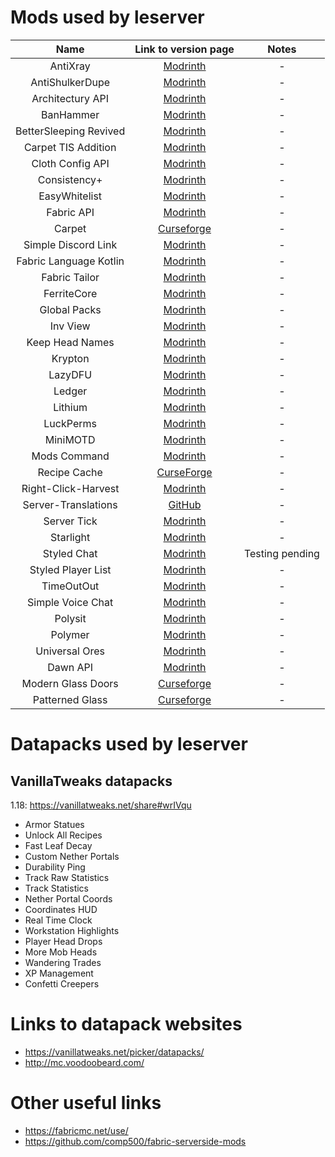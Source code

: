 # Mods used by leserver

| Name | Link to version page | Notes |
| :-: | :-: | :-: |
| AntiXray | [Modrinth](https://modrinth.com/mod/anti-xray/versions) | - |
| AntiShulkerDupe | [Modrinth](https://modrinth.com/mod/antishulkerdupe/versions) | - |
| Architectury API | [Modrinth](https://modrinth.com/mod/architectury-api/versions) | - |
| BanHammer | [Modrinth](https://modrinth.com/mod/banhammer/versions) | - |
| BetterSleeping Revived | [Modrinth](https://modrinth.com/mod/bettersleeping-revived/versions) | - |
| Carpet TIS Addition | [Modrinth](https://modrinth.com/mod/carpet-tis-addition/versions) | - |
| Cloth Config API | [Modrinth](https://modrinth.com/mod/cloth-config/versions) | - |
| Consistency+ | [Modrinth](https://modrinth.com/mod/consistencyplus/versions) | - |
| EasyWhitelist | [Modrinth](https://modrinth.com/mod/easywhitelist/versions) | - |
| Fabric API | [Modrinth](https://modrinth.com/mod/fabric-api/versions) | - |
| Carpet | [Curseforge](https://www.curseforge.com/minecraft/mc-mods/carpet/files) | - |
| Simple Discord Link | [Modrinth](https://modrinth.com/mod/sdlink/versions) | - |
| Fabric Language Kotlin | [Modrinth](https://modrinth.com/mod/fabric-language-kotlin/versions) | - |
| Fabric Tailor | [Modrinth](https://modrinth.com/mod/fabrictailor/versions) | - |
| FerriteCore | [Modrinth](https://modrinth.com/mod/ferrite-core/versions) | - |
| Global Packs | [Modrinth](https://modrinth.com/mod/globalpacks/versions) | - |
| Inv View | [Modrinth](https://modrinth.com/mod/invview/versions) | - |
| Keep Head Names | [Modrinth](https://modrinth.com/mod/keepheadnames/versions) | - |
| Krypton | [Modrinth](https://modrinth.com/mod/krypton/versions) | - |
| LazyDFU | [Modrinth](https://modrinth.com/mod/lazydfu/versions) | - |
| Ledger | [Modrinth](https://modrinth.com/mod/ledger/versions) | - |
| Lithium | [Modrinth](https://modrinth.com/mod/lithium/versions) | - |
| LuckPerms | [Modrinth](https://modrinth.com/mod/luckperms/versions) | - |
| MiniMOTD | [Modrinth](https://modrinth.com/mod/minimotd/versions) | - |
| Mods Command | [Modrinth](https://modrinth.com/mod/mods-command/versions) | - |
| Recipe Cache | [CurseForge](https://www.curseforge.com/minecraft/mc-mods/recipe-cache/files) | - |
| Right-Click-Harvest | [Modrinth](https://modrinth.com/mod/right-click-harvest/versions) | - |
| Server-Translations | [GitHub](https://github.com/NucleoidMC/Server-Translations/releases) | - |
| Server Tick | [Modrinth](https://modrinth.com/mod/servertick/versions) | - |
| Starlight | [Modrinth](https://modrinth.com/mod/starlight/versions) | - |
| Styled Chat | [Modrinth](https://modrinth.com/mod/styled-chat/versions) | Testing pending |
| Styled Player List | [Modrinth](https://modrinth.com/mod/styledplayerlist/versions) | - |
| TimeOutOut | [Modrinth](https://modrinth.com/mod/timeoutout/versions) | - |
| Simple Voice Chat | [Modrinth](https://modrinth.com/mod/simple-voice-chat/versions) | - |
| Polysit | [Modrinth](https://modrinth.com/mod/polysit/versions) | - |
| Polymer | [Modrinth](https://modrinth.com/mod/polymer/versions) | - |
| Universal Ores | [Modrinth](https://modrinth.com/mod/universal_ores/versions) | - |
| Dawn API | [Modrinth](https://modrinth.com/mod/dawn/versions) | - |
| Modern Glass Doors | [Curseforge](https://www.curseforge.com/minecraft/mc-mods/modern-glass-doors/files) | - |
| Patterned Glass | [Curseforge](https://www.curseforge.com/minecraft/mc-mods/patterned-glass/files) | - |

# Datapacks used by leserver

## VanillaTweaks datapacks

1\.18: <https://vanillatweaks.net/share#wrIVqu>

* Armor Statues
* Unlock All Recipes
* Fast Leaf Decay
* Custom Nether Portals
* Durability Ping
* Track Raw Statistics
* Track Statistics
* Nether Portal Coords
* Coordinates HUD
* Real Time Clock
* Workstation Highlights
* Player Head Drops
* More Mob Heads
* Wandering Trades
* XP Management
* Confetti Creepers

# Links to datapack websites

* <https://vanillatweaks.net/picker/datapacks/>
* <http://mc.voodoobeard.com/>

# Other useful links

* <https://fabricmc.net/use/>
* <https://github.com/comp500/fabric-serverside-mods>

